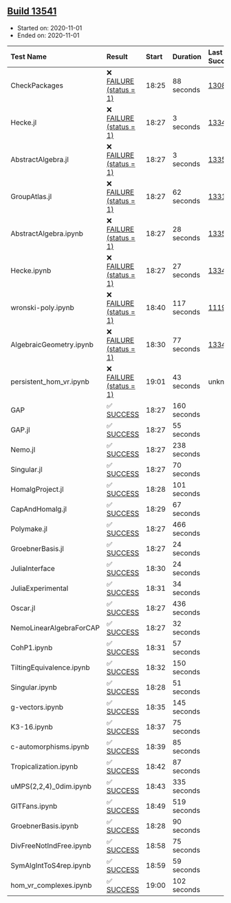 ## [Build 13541](https://oscarci.mathematik.uni-kl.de/job/oscar/13541/)

* Started on: 2020-11-01
* Ended on: 2020-11-01

| Test Name    | Result | Start | Duration | Last Success | First Failure |
|:-------------|:-------|:------|:---------|:-------------|:--------------|
| CheckPackages | ❌ [FAILURE (status = 1)](https://oscarci.mathematik.uni-kl.de/job/oscar/13541/artifact/logs/build-13541/CheckPackages.log) | 18:25 | 88 seconds | [13085](https://oscarci.mathematik.uni-kl.de/job/oscar/13085/) | [13086](https://oscarci.mathematik.uni-kl.de/job/oscar/13086/) |
| Hecke.jl | ❌ [FAILURE (status = 1)](https://oscarci.mathematik.uni-kl.de/job/oscar/13541/artifact/logs/build-13541/Hecke.jl.log) | 18:27 | 3 seconds | [13341](https://oscarci.mathematik.uni-kl.de/job/oscar/13341/) | [13342](https://oscarci.mathematik.uni-kl.de/job/oscar/13342/) |
| AbstractAlgebra.jl | ❌ [FAILURE (status = 1)](https://oscarci.mathematik.uni-kl.de/job/oscar/13541/artifact/logs/build-13541/AbstractAlgebra.jl.log) | 18:27 | 3 seconds | [13355](https://oscarci.mathematik.uni-kl.de/job/oscar/13355/) | [13356](https://oscarci.mathematik.uni-kl.de/job/oscar/13356/) |
| GroupAtlas.jl | ❌ [FAILURE (status = 1)](https://oscarci.mathematik.uni-kl.de/job/oscar/13541/artifact/logs/build-13541/GroupAtlas.jl.log) | 18:27 | 62 seconds | [13311](https://oscarci.mathematik.uni-kl.de/job/oscar/13311/) | [13312](https://oscarci.mathematik.uni-kl.de/job/oscar/13312/) |
| AbstractAlgebra.ipynb | ❌ [FAILURE (status = 1)](https://oscarci.mathematik.uni-kl.de/job/oscar/13541/artifact/logs/build-13541/AbstractAlgebra.ipynb.log) | 18:27 | 28 seconds | [13355](https://oscarci.mathematik.uni-kl.de/job/oscar/13355/) | [13356](https://oscarci.mathematik.uni-kl.de/job/oscar/13356/) |
| Hecke.ipynb | ❌ [FAILURE (status = 1)](https://oscarci.mathematik.uni-kl.de/job/oscar/13541/artifact/logs/build-13541/Hecke.ipynb.log) | 18:27 | 27 seconds | [13341](https://oscarci.mathematik.uni-kl.de/job/oscar/13341/) | [13342](https://oscarci.mathematik.uni-kl.de/job/oscar/13342/) |
| wronski-poly.ipynb | ❌ [FAILURE (status = 1)](https://oscarci.mathematik.uni-kl.de/job/oscar/13541/artifact/logs/build-13541/wronski-poly.ipynb.log) | 18:40 | 117 seconds | [11192](https://oscarci.mathematik.uni-kl.de/job/oscar/11192/) | [11193](https://oscarci.mathematik.uni-kl.de/job/oscar/11193/) |
| AlgebraicGeometry.ipynb | ❌ [FAILURE (status = 1)](https://oscarci.mathematik.uni-kl.de/job/oscar/13541/artifact/logs/build-13541/AlgebraicGeometry.ipynb.log) | 18:30 | 77 seconds | [13341](https://oscarci.mathematik.uni-kl.de/job/oscar/13341/) | [13342](https://oscarci.mathematik.uni-kl.de/job/oscar/13342/) |
| persistent_hom_vr.ipynb | ❌ [FAILURE (status = 1)](https://oscarci.mathematik.uni-kl.de/job/oscar/13541/artifact/logs/build-13541/persistent_hom_vr.ipynb.log) | 19:01 | 43 seconds | unknown | unknown |
| GAP | ✅ [SUCCESS](https://oscarci.mathematik.uni-kl.de/job/oscar/13541/artifact/logs/build-13541/GAP.log) | 18:27 | 160 seconds |  |  |
| GAP.jl | ✅ [SUCCESS](https://oscarci.mathematik.uni-kl.de/job/oscar/13541/artifact/logs/build-13541/GAP.jl.log) | 18:27 | 55 seconds |  |  |
| Nemo.jl | ✅ [SUCCESS](https://oscarci.mathematik.uni-kl.de/job/oscar/13541/artifact/logs/build-13541/Nemo.jl.log) | 18:27 | 238 seconds |  |  |
| Singular.jl | ✅ [SUCCESS](https://oscarci.mathematik.uni-kl.de/job/oscar/13541/artifact/logs/build-13541/Singular.jl.log) | 18:27 | 70 seconds |  |  |
| HomalgProject.jl | ✅ [SUCCESS](https://oscarci.mathematik.uni-kl.de/job/oscar/13541/artifact/logs/build-13541/HomalgProject.jl.log) | 18:28 | 101 seconds |  |  |
| CapAndHomalg.jl | ✅ [SUCCESS](https://oscarci.mathematik.uni-kl.de/job/oscar/13541/artifact/logs/build-13541/CapAndHomalg.jl.log) | 18:29 | 67 seconds |  |  |
| Polymake.jl | ✅ [SUCCESS](https://oscarci.mathematik.uni-kl.de/job/oscar/13541/artifact/logs/build-13541/Polymake.jl.log) | 18:27 | 466 seconds |  |  |
| GroebnerBasis.jl | ✅ [SUCCESS](https://oscarci.mathematik.uni-kl.de/job/oscar/13541/artifact/logs/build-13541/GroebnerBasis.jl.log) | 18:27 | 24 seconds |  |  |
| JuliaInterface | ✅ [SUCCESS](https://oscarci.mathematik.uni-kl.de/job/oscar/13541/artifact/logs/build-13541/JuliaInterface.log) | 18:30 | 24 seconds |  |  |
| JuliaExperimental | ✅ [SUCCESS](https://oscarci.mathematik.uni-kl.de/job/oscar/13541/artifact/logs/build-13541/JuliaExperimental.log) | 18:31 | 34 seconds |  |  |
| Oscar.jl | ✅ [SUCCESS](https://oscarci.mathematik.uni-kl.de/job/oscar/13541/artifact/logs/build-13541/Oscar.jl.log) | 18:27 | 436 seconds |  |  |
| NemoLinearAlgebraForCAP | ✅ [SUCCESS](https://oscarci.mathematik.uni-kl.de/job/oscar/13541/artifact/logs/build-13541/NemoLinearAlgebraForCAP.log) | 18:27 | 32 seconds |  |  |
| CohP1.ipynb | ✅ [SUCCESS](https://oscarci.mathematik.uni-kl.de/job/oscar/13541/artifact/logs/build-13541/CohP1.ipynb.log) | 18:31 | 57 seconds |  |  |
| TiltingEquivalence.ipynb | ✅ [SUCCESS](https://oscarci.mathematik.uni-kl.de/job/oscar/13541/artifact/logs/build-13541/TiltingEquivalence.ipynb.log) | 18:32 | 150 seconds |  |  |
| Singular.ipynb | ✅ [SUCCESS](https://oscarci.mathematik.uni-kl.de/job/oscar/13541/artifact/logs/build-13541/Singular.ipynb.log) | 18:28 | 51 seconds |  |  |
| g-vectors.ipynb | ✅ [SUCCESS](https://oscarci.mathematik.uni-kl.de/job/oscar/13541/artifact/logs/build-13541/g-vectors.ipynb.log) | 18:35 | 145 seconds |  |  |
| K3-16.ipynb | ✅ [SUCCESS](https://oscarci.mathematik.uni-kl.de/job/oscar/13541/artifact/logs/build-13541/K3-16.ipynb.log) | 18:37 | 75 seconds |  |  |
| c-automorphisms.ipynb | ✅ [SUCCESS](https://oscarci.mathematik.uni-kl.de/job/oscar/13541/artifact/logs/build-13541/c-automorphisms.ipynb.log) | 18:39 | 85 seconds |  |  |
| Tropicalization.ipynb | ✅ [SUCCESS](https://oscarci.mathematik.uni-kl.de/job/oscar/13541/artifact/logs/build-13541/Tropicalization.ipynb.log) | 18:42 | 87 seconds |  |  |
| uMPS(2,2,4)_0dim.ipynb | ✅ [SUCCESS](https://oscarci.mathematik.uni-kl.de/job/oscar/13541/artifact/logs/build-13541/uMPS-2-2-4-_0dim.ipynb.log) | 18:43 | 335 seconds |  |  |
| GITFans.ipynb | ✅ [SUCCESS](https://oscarci.mathematik.uni-kl.de/job/oscar/13541/artifact/logs/build-13541/GITFans.ipynb.log) | 18:49 | 519 seconds |  |  |
| GroebnerBasis.ipynb | ✅ [SUCCESS](https://oscarci.mathematik.uni-kl.de/job/oscar/13541/artifact/logs/build-13541/GroebnerBasis.ipynb.log) | 18:28 | 90 seconds |  |  |
| DivFreeNotIndFree.ipynb | ✅ [SUCCESS](https://oscarci.mathematik.uni-kl.de/job/oscar/13541/artifact/logs/build-13541/DivFreeNotIndFree.ipynb.log) | 18:58 | 75 seconds |  |  |
| SymAlgIntToS4rep.ipynb | ✅ [SUCCESS](https://oscarci.mathematik.uni-kl.de/job/oscar/13541/artifact/logs/build-13541/SymAlgIntToS4rep.ipynb.log) | 18:59 | 59 seconds |  |  |
| hom_vr_complexes.ipynb | ✅ [SUCCESS](https://oscarci.mathematik.uni-kl.de/job/oscar/13541/artifact/logs/build-13541/hom_vr_complexes.ipynb.log) | 19:00 | 102 seconds |  |  |
